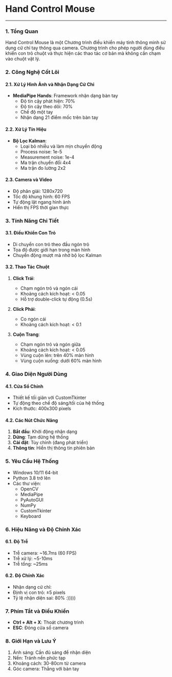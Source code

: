 # Hand Control Mouse
---

### 1. Tổng Quan
Hand Control Mouse là một Chương trình điều khiển máy tính thông minh sử dụng cử chỉ tay thông qua camera. Chương trình cho phép người dùng điều khiển con trỏ chuột và thực hiện các thao tác cơ bản mà không cần chạm vào chuột vật lý.

### 2. Công Nghệ Cốt Lõi

#### 2.1. Xử Lý Hình Ảnh và Nhận Dạng Cử Chỉ
- **MediaPipe Hands**: Framework nhận dạng bàn tay
  - Độ tin cậy phát hiện: 70%
  - Độ tin cậy theo dõi: 70%
  - Chế độ một tay
  - Nhận dạng 21 điểm mốc trên bàn tay

#### 2.2. Xử Lý Tín Hiệu
- **Bộ Lọc Kalman**:
  - Loại bỏ nhiễu và làm mịn chuyển động
  - Process noise: 1e-5
  - Measurement noise: 1e-4
  - Ma trận chuyển đổi 4x4
  - Ma trận đo lường 2x2

#### 2.3. Camera và Video
- Độ phân giải: 1280x720
- Tốc độ khung hình: 60 FPS
- Tự động lật ngang hình ảnh
- Hiển thị FPS thời gian thực

### 3. Tính Năng Chi Tiết

#### 3.1. Điều Khiển Con Trỏ
- Di chuyển con trỏ theo đầu ngón trỏ
- Tọa độ được giới hạn trong màn hình
- Chuyển động mượt mà nhờ bộ lọc Kalman

#### 3.2. Thao Tác Chuột
1. **Click Trái**:
   - Chạm ngón trỏ và ngón cái
   - Khoảng cách kích hoạt: < 0.05
   - Hỗ trợ double-click tự động (0.5s)

2. **Click Phải**:
   - Co ngón cái
   - Khoảng cách kích hoạt: < 0.1

3. **Cuộn Trang**:
   - Chạm ngón trỏ và ngón giữa
   - Khoảng cách kích hoạt: < 0.05
   - Vùng cuộn lên: trên 40% màn hình
   - Vùng cuộn xuống: dưới 60% màn hình

### 4. Giao Diện Người Dùng

#### 4.1. Cửa Sổ Chính
- Thiết kế tối giản với CustomTkinter
- Tự động theo chế độ sáng/tối của hệ thống
- Kích thước: 400x300 pixels

#### 4.2. Các Nút Chức Năng
1. **Bắt đầu**: Khởi động nhận dạng
2. **Dừng**: Tạm dừng hệ thống
3. **Cài đặt**: Tùy chỉnh (đang phát triển)
4. **Thông tin**: Hiển thị thông tin phiên bản

### 5. Yêu Cầu Hệ Thống

- Windows 10/11 64-bit
- Python 3.8 trở lên
- Các thư viện:
  - OpenCV
  - MediaPipe
  - PyAutoGUI
  - NumPy
  - CustomTkinter
  - Keyboard

### 6. Hiệu Năng và Độ Chính Xác

#### 6.1. Độ Trễ
- Trễ camera: ~16.7ms (60 FPS)
- Trễ xử lý: ~5-10ms
- Trễ tổng: ~25ms

#### 6.2. Độ Chính Xác
- Nhận dạng cử chỉ: 
- Định vị con trỏ: ±5 pixels
- Tỷ lệ nhận diện sai: 80% :)))))

### 7. Phím Tắt và Điều Khiển
- **Ctrl + Alt + X**: Thoát chương trình
- **ESC**: Đóng cửa sổ camera

### 8. Giới Hạn và Lưu Ý
1. Ánh sáng: Cần đủ sáng để nhận diện
2. Nền: Tránh nền phức tạp
3. Khoảng cách: 30-80cm từ camera
4. Góc camera: Thẳng với bàn tay

